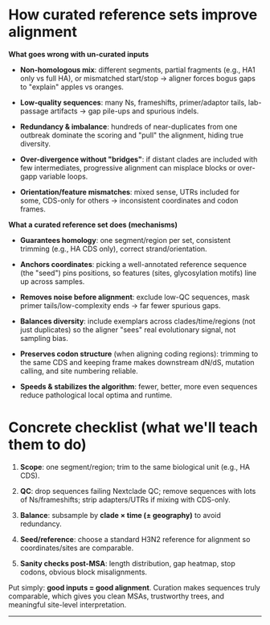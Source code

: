 How curated reference sets improve alignment
============================================

**What goes wrong with un-curated inputs**

-   **Non-homologous mix**: different segments, partial fragments (e.g., HA1 only vs full HA), or mismatched start/stop → aligner forces bogus gaps to "explain" apples vs oranges.

-   **Low-quality sequences**: many Ns, frameshifts, primer/adaptor tails, lab-passage artifacts → gap pile-ups and spurious indels.

-   **Redundancy & imbalance**: hundreds of near-duplicates from one outbreak dominate the scoring and "pull" the alignment, hiding true diversity.

-   **Over-divergence without "bridges"**: if distant clades are included with few intermediates, progressive alignment can misplace blocks or over-gapp variable loops.

-   **Orientation/feature mismatches**: mixed sense, UTRs included for some, CDS-only for others → inconsistent coordinates and codon frames.

**What a curated reference set does (mechanisms)**

-   **Guarantees homology**: one segment/region per set, consistent trimming (e.g., HA CDS only), correct strand/orientation.

-   **Anchors coordinates**: picking a well-annotated reference sequence (the "seed") pins positions, so features (sites, glycosylation motifs) line up across samples.

-   **Removes noise before alignment**: exclude low-QC sequences, mask primer tails/low-complexity ends → far fewer spurious gaps.

-   **Balances diversity**: include exemplars across clades/time/regions (not just duplicates) so the aligner "sees" real evolutionary signal, not sampling bias.

-   **Preserves codon structure** (when aligning coding regions): trimming to the same CDS and keeping frame makes downstream dN/dS, mutation calling, and site numbering reliable.

-   **Speeds & stabilizes the algorithm**: fewer, better, more even sequences reduce pathological local optima and runtime.

Concrete checklist (what we'll teach them to do)
================================================

1.  **Scope**: one segment/region; trim to the same biological unit (e.g., HA CDS).

2.  **QC**: drop sequences failing Nextclade QC; remove sequences with lots of Ns/frameshifts; strip adapters/UTRs if mixing with CDS-only.

3.  **Balance**: subsample by **clade × time (± geography)** to avoid redundancy.

4.  **Seed/reference**: choose a standard H3N2 reference for alignment so coordinates/sites are comparable.

5.  **Sanity checks post-MSA**: length distribution, gap heatmap, stop codons, obvious block misalignments.

Put simply: **good inputs = good alignment**. Curation makes sequences truly comparable, which gives you clean MSAs, trustworthy trees, and meaningful site-level interpretation.

* * * * *
